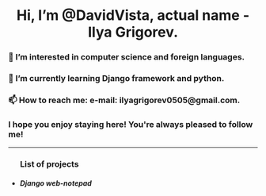 <h1 align="center"> Hi, I’m @DavidVista, actual name - Ilya Grigorev. </h1>
<h3>👀 I’m interested in computer science and foreign languages. </h3>
<h3>🌱 I’m currently learning Django framework and python.</h3>
<h3>📫 How to reach me: e-mail: ilyagrigorev0505@gmail.com.</h3>
<h3>I hope you enjoy staying here! You're always pleased to follow me!</h3>
<hr>
<ul> <h3> List of projects </h3>
 <li> <h5> Django web-notepad </h5> </li>
</ul>

<!---
DavidVista/DavidVista is a ✨ special ✨ repository because its `README.md` (this file) appears on your GitHub profile.
You can click the Preview link to take a look at your changes.
--->

